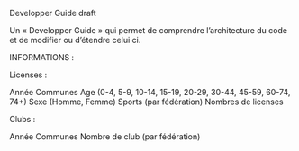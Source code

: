 Developper Guide draft

Un « Developper Guide » qui permet de comprendre l’architecture du code et de modifier ou d’étendre celui ci.


INFORMATIONS :

Licenses :

Année
Communes
Age (0-4, 5-9, 10-14, 15-19, 20-29, 30-44, 45-59, 60-74, 74+)
Sexe (Homme, Femme)
Sports (par fédération)
Nombres de licenses

Clubs :

Année
Communes
Nombre de club (par fédération)

